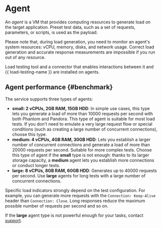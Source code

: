 # Agent

An _agent_ is a VM that provides computing resources to generate load on the target application. Preset test data, such as a set of requests, parameters, or scripts, is used as the payload.

Please note that, during load generation, you need to monitor an agent's system resources: vCPU, memory, disks, and network usage. Correct load generation and accurate response measurements are impossible if you run out of any resource.

Load testing tool and a connector that enables interactions between it and {{ load-testing-name }} are installed on agents.

## Agent performance {#benchmark}

The service supports three types of agents:

* **small: 2 vCPUs, 2GB RAM, 15GB HDD**: In simple use cases, this type lets you generate a load of more than 10000 requests per second with both Phantom and Pandora. This type of agent is suitable for most load tests. If you don't need to emulate a very large request flow or special conditions (such as creating a large number of concurrent connections), choose this type.
* **medium: 4 vCPUs, 4GB RAM, 30GB HDD**: Lets you establish a larger number of concurrent connections and generate a load of more than 20000 requests per second. Suitable for more complex tests. Choose this type of agent if the **small** type is not enough: thanks to its larger storage capacity, a **medium** agent lets you establish more connections or conduct longer tests.
* **large: 8 vCPUs, 8GB RAM, 60GB HDD**: Generates up to 40000 requests per second. Use **large** agents for long tests with a large number of concurrent connections.

Specific load indicators strongly depend on the test configuration. For example, you can generate more requests with the `Connection: Keep-Alive` header than `Connection: Close`. Long responses reduce the maximum possible number of requests per second and so on.

If the **large** agent type is not powerful enough for your tasks, contact [support](../../support/overview.md).
